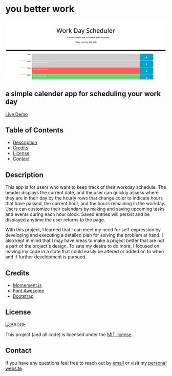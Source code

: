 # you better work

![Work Day Scheduler](assets/images/screen-shot.png)

## a simple calender app for scheduling your work day

[Live Demo](https://sissyhanks.github.io/you-better-work/)

## Table of Contents

- [Description](#description)
- [Credits](#credits)
- [License](#license)
- [Contact](#contact)

## Description

This app is for users who want to keep track of their workday schedule. The header displays the current date, and the user can quickly assess where they are in their day by the hourly rows that change color to indicate hours that have passed, the current hour, and the hours remaining in the workday. Users can customize their calendars by making and saving upcoming tasks and events during each hour block. Saved entries will persist and be displayed anytime the user returns to the page.

With this project, I learned that I can meet my need for self-expression by developing and executing a detailed plan for solving the problem at hand. I also kept in mind that I may have ideas to make a project better that are not a part of the project's design. To sate my desire to do more, I focused on leaving my code in a state that could easily be altered or added on to when and if further development is pursued.

## Credits

- [Momement.js](https://momentjs.com/)
- [Font Awesome](https://fontawesome.com/)
- [Bootstrap](https://getbootstrap.com/)

## License

![BADGE](https://img.shields.io/badge/license-MIT-blue.svg)

This project (and all code) is licensed under the [MIT license](https://opensource.org/licenses/MIT).

## Contact

If you have any questions feel free to reach out by [email](mailto:sissyhanks@yahoo.com) or visit my [personal website](https://sissyhanks.github.io/has-anybody-seen-the-butter/).
